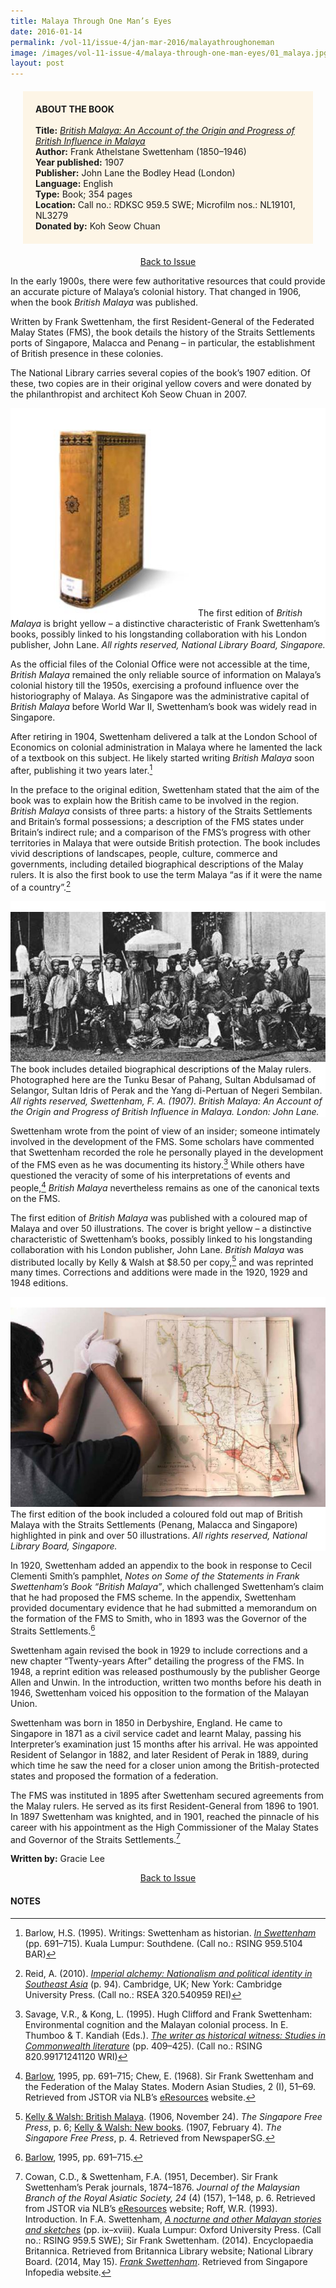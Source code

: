 ```yaml
---
title: Malaya Through One Man’s Eyes
date: 2016-01-14
permalink: /vol-11/issue-4/jan-mar-2016/malayathroughoneman
image: /images/vol-11-issue-4/malaya-through-one-man-eyes/01_malaya.jpg
layout: post
---
```

<div style="background-colour:#fdf5e6; padding:20px; margin: 20px; background: #fdf5e6;"><b>ABOUT THE BOOK</b>
<br><br>
<b>Title:</b> <i><a href="https://eservice.nlb.gov.sg/item_holding.aspx?bid=4250035">British Malaya: An Account of the Origin and Progress of British Influence in Malaya</a></i>
<br>
<b>Author:</b> Frank Athelstane Swettenham (1850–1946)
<br>
<b>Year published:</b> 1907
<br>
<b>Publisher:</b> John Lane the Bodley Head (London)
<br>
<b>Language:</b> English
<br>
<b>Type:</b> Book; 354 pages
<br>
<b>Location:</b> Call no.: RDKSC 959.5 SWE; Microfilm nos.: NL19101, NL3279
<br>
<b>Donated by:</b> Koh Seow Chuan</div>

<a href="/vol-11/issue-4/jan-mar-2016/"><center>Back to Issue</center></a>

In the early 1900s, there were few authoritative resources that could provide an accurate picture of Malaya’s colonial history. That changed in 1906, when the book *British Malaya* was published.

Written by Frank Swettenham, the first Resident-General of the Federated Malay States (FMS), the book details the history of the Straits Settlements ports of Singapore, Malacca and Penang – in particular, the establishment of British presence in these colonies.

The National Library carries several copies of the book’s 1907 edition. Of these, two copies are in their original yellow covers and were donated by the philanthropist and architect Koh Seow Chuan in 2007.

<div style="background-color: white;"><br><img style="width:300px" src="/images/vol-11-issue-4/malaya-through-one-man-eyes/01_malaya.jpg">The first edition of <i>British Malaya</i> is bright yellow – a distinctive characteristic of Frank Swettenham’s books, possibly linked to his longstanding collaboration with his London publisher, John Lane. <i>All rights reserved, National Library Board, Singapore.</i></div>

As the official files of the Colonial Office were not accessible at the time, *British Malaya* remained the only reliable source of information on Malaya’s colonial history till the 1950s, exercising a profound influence over the historiography of Malaya. As Singapore was the administrative capital of *British Malaya* before World War II, Swettenham’s book was widely read in Singapore.

After retiring in 1904, Swettenham delivered a talk at the London School of Economics on colonial administration in Malaya where he lamented the lack of a textbook on this subject. He likely started writing *British Malaya* soon after, publishing it two years later.[^1]

In the preface to the original edition, Swettenham stated that the aim of the book was to explain how the British came to be involved in the region. *British Malaya* consists of three parts: a history of the Straits Settlements and Britain’s formal possessions; a description of the FMS states under Britain’s indirect rule; and a comparison of the FMS’s progress with other territories in Malaya that were outside British protection. The book includes vivid descriptions of landscapes, people, culture, commerce and governments, including detailed biographical descriptions of the Malay rulers. It is also the first book to use the term Malaya “as if it were the name of a country”.[^2]

<div style="background-color: white;"><br><img src="/images/vol-11-issue-4/malaya-through-one-man-eyes/02_malaya.jpg">The book includes detailed biographical descriptions of the Malay rulers. Photographed here are the Tunku Besar of Pahang, Sultan Abdulsamad of Selangor, Sultan Idris of Perak and the Yang di-Pertuan of Negeri Sembilan. <i>All rights reserved, Swettenham, F. A. (1907). British Malaya: An Account of the Origin and Progress of British Influence in Malaya. London: John Lane.</i></div>

Swettenham wrote from the point of view of an insider; someone intimately involved in the development of the FMS. Some scholars have commented that Swettenham recorded the role he personally played in the development of the FMS even as he was documenting its history.[^3] While others have questioned the veracity of some of his interpretations of events and people,[^4] *British Malaya* nevertheless remains as one of the canonical texts on the FMS.

The first edition of *British Malaya* was published with a coloured map of Malaya and over 50 illustrations. The cover is bright yellow – a distinctive characteristic of Swettenham’s books, possibly linked to his longstanding collaboration with his London publisher, John Lane. *British Malaya* was distributed locally by Kelly & Walsh at $8.50 per copy,[^5] and was reprinted many times. Corrections and additions were made in the 1920, 1929 and 1948 editions.

<div style="background-color: white;"><br><img src="/images/vol-11-issue-4/malaya-through-one-man-eyes/03_malaya.jpg">The first edition of the book included a coloured fold out map of British Malaya with the Straits Settlements (Penang, Malacca and Singapore) highlighted in pink and over 50 illustrations. <i>All rights reserved, National Library Board, Singapore.</i></div>

In 1920, Swettenham added an appendix to the book in response to Cecil Clementi Smith’s pamphlet, *Notes on Some of the Statements in Frank Swettenham’s Book “British Malaya”*, which challenged Swettenham’s claim that he had proposed the FMS scheme. In the appendix, Swettenham provided documentary evidence that he had submitted a memorandum on the formation of the FMS to Smith, who in 1893 was the Governor of the Straits Settlements.[^6]

Swettenham again revised the book in 1929 to include corrections and a new chapter “Twenty-years After” detailing the progress of the FMS. In 1948, a reprint edition was released posthumously by the publisher George Allen and Unwin. In the introduction, written two months before his death in 1946, Swettenham voiced his opposition to the formation of the Malayan Union.

Swettenham was born in 1850 in Derbyshire, England. He came to Singapore in 1871 as a civil service cadet and learnt Malay, passing his Interpreter’s examination just 15 months after his arrival. He was appointed Resident of Selangor in 1882, and later Resident of Perak in 1889, during which time he saw the need for a closer union among the British-protected states and proposed the formation of a federation.

The FMS was instituted in 1895 after Swettenham secured agreements from the Malay rulers. He served as its first Resident-General from 1896 to 1901. In 1897 Swettenham was knighted, and in 1901, reached the pinnacle of his career with his appointment as the High Commissioner of the Malay States and Governor of the Straits Settlements.[^7]

**Written by:** Gracie Lee

<a href="/vol-11/issue-4/jan-mar-2016/"><center>Back to Issue</center></a>

#### **NOTES**

[^1]:Barlow, H.S. (1995). Writings: Swettenham as historian. *[In Swettenham](http://eservice.nlb.gov.sg/item_holding_s.aspx?bid=7490524)* (pp. 691–715). Kuala Lumpur: Southdene. (Call no.: RSING 959.5104 BAR)

[^2]:Reid, A. (2010). *[Imperial alchemy: Nationalism and political identity in Southeast Asia](http://eservice.nlb.gov.sg/item_holding_s.aspx?bid=13352726)* (p. 94). Cambridge, UK; New York: Cambridge University Press. (Call no.: RSEA 320.540959 REI)

[^3]:Savage, V.R., & Kong, L. (1995). Hugh Clifford and Frank Swettenham: Environmental cognition and the Malayan colonial process. In E. Thumboo & T. Kandiah (Eds.). *[The writer as historical witness: Studies in Commonwealth literature](http://eservice.nlb.gov.sg/item_holding_s.aspx?bid=7504056)* (pp. 409–425). (Call no.: RSING 820.99171241120 WRI)

[^4]:[Barlow](http://eservice.nlb.gov.sg/item_holding_s.aspx?bid=7490524), 1995, pp. 691–715; Chew, E. (1968). Sir Frank Swettenham and the Federation of the Malay States. Modern Asian Studies, 2 (I), 51–69. Retrieved from JSTOR via NLB’s [eResources](https://eresources.nlb.gov.sg/main/) website.

[^5]:[Kelly & Walsh: British Malaya](http://eresources.nlb.gov.sg/newspapers/Digitised/Article/singfreepressb19061124-1.2.23.1). (1906, November 24). *The Singapore Free Press*, p. 6; [Kelly & Walsh: New books](http://eresources.nlb.gov.sg/newspapers/Digitised/Article/singfreepressb19070204-1.2.16.1). (1907, February 4). *The Singapore Free Press*, p. 4. Retrieved from NewspaperSG.

[^6]:[Barlow](http://eservice.nlb.gov.sg/item_holding_s.aspx?bid=7490524), 1995, pp. 691–715.

[^7]:Cowan, C.D., & Swettenham, F.A. (1951, December). Sir Frank Swettenham’s Perak journals, 1874–1876. *Journal of the Malaysian Branch of the Royal Asiatic Society, 24* (4) (157), 1–148, p. 6. Retrieved from JSTOR via NLB’s [eResources](https://eresources.nlb.gov.sg/main/) website; Roff, W.R. (1993). Introduction. In F.A. Swettenham, *[A nocturne and other Malayan stories and sketches](http://eservice.nlb.gov.sg/item_holding_s.aspx?bid=6531099)* (pp. ix–xviii). Kuala Lumpur: Oxford University Press. (Call no.: RSING 959.5 SWE); Sir Frank Swettenham. (2014). Encyclopaedia Britannica. Retrieved from Britannica Library website; National Library Board. (2014, May 15). *[Frank Swettenham](http://eresources.nlb.gov.sg/infopedia/articles/SIP_2014-05-16_133845.html)*. Retrieved from Singapore Infopedia website.